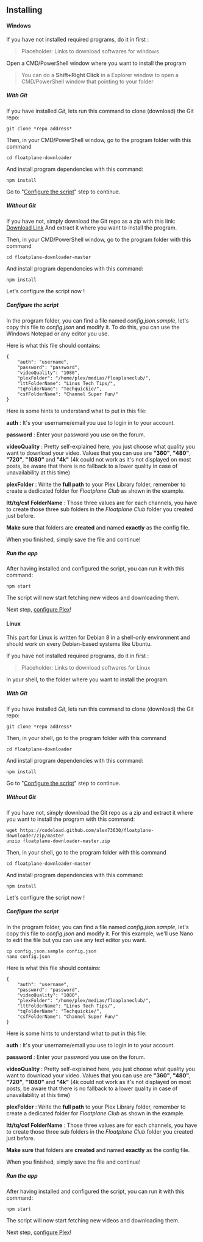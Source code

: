 Installing
-------
#### Windows
If you have not installed required programs, do it in first :

> Placeholder: Links to download softwares for windows

Open a CMD/PowerShell window where you want to install the program

> You can do a **Shift+Right Click** in a Explorer window to open a CMD/PowerShell window that pointing to your folder

##### With Git
If you have installed *Git*, lets run this command to clone (download) the Git repo:

    git clone *repo address*

Then, in your CMD/PowerShell window, go to the program folder with this command

    cd floatplane-downloader

And install program dependencies with this command:

    npm install

Go to "[Configure the script](Install.md#configure-the-script)" step to continue.

##### Without Git
If you have not, simply download the Git repo as a zip with this link: [Download Link](https://codeload.github.com/alex73630/floatplane-downloader/zip/master)
And extract it where you want to install the program.

Then, in your CMD/PowerShell window, go to the program folder with this command

    cd floatplane-downloader-master

And install program dependencies with this command:

    npm install

Let's configure the script now !

##### Configure the script
In the program folder, you can find a file named *config.json.sample*, let's copy this file to *config.json* and modify it.
To do this, you can use the Windows Notepad or any editor you use.

Here is what this file should contains:

    {
		"auth": "username",
		"password": "password",
		"videoQuality": "1080",
		"plexFolder": "/home/plex/medias/floaplaneclub/",
		"lttFolderName": "Linus Tech Tips/",
		"tqFolderName": "Techquickie/",
		"csfFolderName": "Channel Super Fun/"
	}

Here is some hints to understand what to put in this file:

 **auth** : It's your username/email you use to login in to your account.

 **password** : Enter your password you use on the forum.

 **videoQuality** : Pretty self-explained here, you just choose what quality you want to download your video. Values that you can use are **"360"**, **"480"**, **"720"**, **"1080"** and **"4k"** (4k could not work as it's not displayed on most posts, be aware that there is no fallback to a lower quality in case of unavailability at this time)

 **plexFolder** : Write the **full path** to your Plex Library folder, remember to create a dedicated folder for *Floatplane Club* as shown in the example.

 **ltt/tq/csf FolderName** : Those three values are for each channels, you have to create those three sub folders in the *Floatplane Club* folder you created just before.

**Make sure** that folders are **created** and named **exactly** as the config file.

When you finished, simply save the file and continue!

##### Run the app
After having installed and configured the script, you can run it with this command:

    npm start

The script will now start fetching new videos and downloading them.

Next step, [configure Plex](Configure-Plex.md)!


#### Linux
This part for Linux is written for Debian 8 in a shell-only environment and should work on every Debian-based systems like Ubuntu.

If you have not installed required programs, do it in first :

> Placeholder: Links to download softwares for Linux

In your shell, to the folder where you want to install the program.


##### With Git
If you have installed *Git*, lets run this command to clone (download) the Git repo:

    git clone *repo address*

Then, in your shell, go to the program folder with this command

    cd floatplane-downloader

And install program dependencies with this command:

    npm install

Go to "[Configure the script](Install.md#configure-the-script)" step to continue.

##### Without Git
If you have not, simply download the Git repo as a zip and extract it where you want to install the program with this command:

    wget https://codeload.github.com/alex73630/floatplane-downloader/zip/master
    unzip floatplane-downloader-master.zip

Then, in your shell, go to the program folder with this command

    cd floatplane-downloader-master

And install program dependencies with this command:

    npm install

Let's configure the script now !

##### Configure the script
In the program folder, you can find a file named *config.json.sample*, let's copy this file to *config.json* and modify it.
For this example, we'll use Nano to edit the file but you can use any text editor you want.

    cp config.json.sample config.json
    nano config.json

Here is what this file should contains:

    {
		"auth": "username",
		"password": "password",
		"videoQuality": "1080",
		"plexFolder": "/home/plex/medias/floaplaneclub/",
		"lttFolderName": "Linus Tech Tips/",
		"tqFolderName": "Techquickie/",
		"csfFolderName": "Channel Super Fun/"
	}

Here is some hints to understand what to put in this file:

 **auth** : It's your username/email you use to login in to your account.

 **password** : Enter your password you use on the forum.

 **videoQuality** : Pretty self-explained here, you just choose what quality you want to download your video. Values that you can use are **"360"**, **"480"**, **"720"**, **"1080"** and **"4k"** (4k could not work as it's not displayed on most posts, be aware that there is no fallback to a lower quality in case of unavailability at this time)

 **plexFolder** : Write the **full path** to your Plex Library folder, remember to create a dedicated folder for *Floatplane Club* as shown in the example.

 **ltt/tq/csf FolderName** : Those three values are for each channels, you have to create those three sub folders in the *Floatplane Club* folder you created just before.

**Make sure** that folders are **created** and named **exactly** as the config file.

When you finished, simply save the file and continue!

##### Run the app
After having installed and configured the script, you can run it with this command:

    npm start

The script will now start fetching new videos and downloading them.

Next step, [configure Plex](Configure-Plex.md)!
